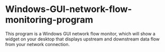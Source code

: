 # Windows-GUI-network-flow-monitoring-program
This program is a Windows GUI network flow monitor, which will show a widget on your desktop that displays upstream and downstream data flow from your network connection.
